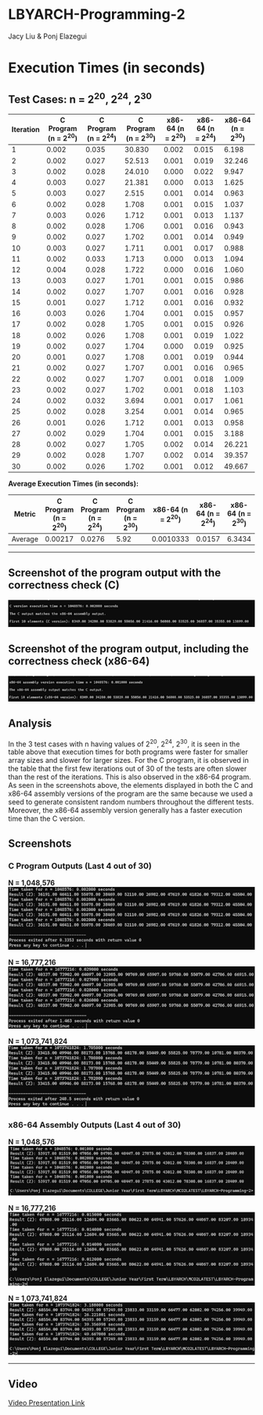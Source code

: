 # LBYARCH-Programming-2
Jacy Liu &amp; Ponj Elazegui

# Execution Times (in seconds)

## Test Cases: n = 2<sup>20</sup>, 2<sup>24</sup>, 2<sup>30</sup>


| Iteration | C Program (n = 2<sup>20</sup>) | C Program (n = 2<sup>24</sup>) | C Program (n = 2<sup>30</sup>) | x86-64 (n = 2<sup>20</sup>) | x86-64 (n = 2<sup>24</sup>) | x86-64 (n = 2<sup>30</sup>) |
|-----------|---------------------|---------------------|---------------------|------------------|------------------|------------------|
| 1         | 0.002              | 0.035              | 30.830             | 0.002           | 0.015           | 6.198           |
| 2         | 0.002              | 0.027              | 52.513             | 0.001           | 0.019           | 32.246          |
| 3         | 0.002              | 0.028              | 24.010             | 0.000           | 0.022           | 9.947           |
| 4         | 0.003              | 0.027              | 21.381             | 0.000           | 0.013           | 1.625           |
| 5         | 0.003              | 0.027              | 2.515              | 0.001           | 0.014           | 0.963           |
| 6         | 0.002              | 0.028              | 1.708              | 0.001           | 0.015           | 1.037           |
| 7         | 0.003              | 0.026              | 1.712              | 0.001           | 0.013           | 1.137           |
| 8         | 0.002              | 0.028              | 1.706              | 0.001           | 0.016           | 0.943           |
| 9         | 0.002              | 0.027              | 1.702              | 0.001           | 0.014           | 0.949           |
| 10        | 0.003              | 0.027              | 1.711              | 0.001           | 0.017           | 0.988           |
| 11        | 0.002              | 0.033              | 1.713              | 0.000           | 0.013           | 1.094           |
| 12        | 0.004              | 0.028              | 1.722              | 0.000           | 0.016           | 1.060           |
| 13        | 0.003              | 0.027              | 1.701              | 0.001           | 0.015           | 0.986           |
| 14        | 0.002              | 0.027              | 1.707              | 0.001           | 0.016           | 0.928           |
| 15        | 0.001              | 0.027              | 1.712              | 0.001           | 0.016           | 0.932           |
| 16        | 0.003              | 0.026              | 1.704              | 0.001           | 0.015           | 0.957           |
| 17        | 0.002              | 0.028              | 1.705              | 0.001           | 0.015           | 0.926           |
| 18        | 0.002              | 0.026              | 1.708              | 0.001           | 0.019           | 1.022           |
| 19        | 0.002              | 0.027              | 1.704              | 0.000           | 0.019           | 0.925           |
| 20        | 0.001              | 0.027              | 1.708              | 0.001           | 0.019           | 0.944           |
| 21        | 0.002              | 0.027              | 1.707              | 0.001           | 0.016           | 0.965           |
| 22        | 0.002              | 0.027              | 1.707              | 0.001           | 0.018           | 1.009           |
| 23        | 0.002              | 0.027              | 1.702              | 0.001           | 0.018           | 1.103           |
| 24        | 0.002              | 0.032              | 3.694              | 0.001           | 0.017           | 1.061           |
| 25        | 0.002              | 0.028              | 3.254              | 0.001           | 0.014           | 0.965           |
| 26        | 0.001              | 0.026              | 1.712              | 0.001           | 0.013           | 0.958           |
| 27        | 0.002              | 0.029              | 1.704              | 0.001           | 0.015           | 3.188           |
| 28        | 0.002              | 0.027              | 1.705              | 0.002           | 0.014           | 26.221          |
| 29        | 0.002              | 0.028              | 1.707              | 0.002           | 0.014           | 39.357          |
| 30        | 0.002              | 0.026              | 1.702              | 0.001           | 0.012           | 49.667          |

**Average Execution Times (in seconds):**

| Metric            |  C Program (n = 2<sup>20</sup>) | C Program (n = 2<sup>24</sup>) | C Program (n = 2<sup>30</sup>) | x86-64 (n = 2<sup>20</sup>) | x86-64 (n = 2<sup>24</sup>) | x86-64 (n = 2<sup>30</sup>) |
|--------------------|---------------------|---------------------|---------------------|------------------|------------------|------------------|
| Average           | 0.00217            | 0.0276             | 5.92               | 0.0010333       | 0.0157           | 6.3434           |

---
## Screenshot of the program output with the correctness check (C)
![Image Alt](/Screenshots/cCorrectnessCheck.png)

## Screenshot of the program output, including the correctness check (x86-64)
![Image Alt](/Screenshots/x86-64CorrectnessCheck.png)

## Analysis

In the 3 test cases with n having values of 2<sup>20</sup>, 2<sup>24</sup>, 2<sup>30</sup>, it is seen in the table above that execution times for both programs were faster for smaller array sizes and slower for larger sizes. For the C program, it is observed in the table that the first few iterations out of 30 of the tests are often slower than the rest of the iterations. This is also observed in the x86-64 program. As seen in the screenshots above, the elements displayed in both the C and x86-64 assembly versions of the program are the same because we used a seed to generate consistent random numbers throughout the different tests. Moreover, the x86-64 assembly version generally has a faster execution time than the C version.

## Screenshots

### C Program Outputs (Last 4 out of 30)
**N = 1,048,576**  
![Image Alt](/Screenshots/C1048576.png)

**N = 16,777,216**  
![Image Alt](/Screenshots/C16777216.png)

**N = 1,073,741,824**  
![Image Alt](/Screenshots/C1073741824.png)

### x86-64 Assembly Outputs (Last 4 out of 30)
**N = 1,048,576**  
![Image Alt](/Screenshots/x86_641048576.png)

**N = 16,777,216**  
![Image Alt](/Screenshots/x86-6416777216.png)

**N = 1,073,741,824**  
![Image Alt](/Screenshots/x86_641073741824.png)

---

## Video

[Video Presentation Link](/Elazegui_Liu_Video.mp4)






